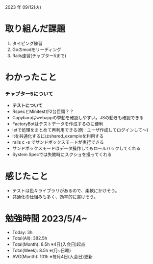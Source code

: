 
2023 年 09/12(火)

# 取り組んだ課題

1. タイピング練習
2. Goのmodをリーディング
3. Rails速習(チャプター5まで)

# わかったこと

### チャプター5について

- **テストについて**
- RspecとMinitestが2台巨頭？？
- Capybaraはwebappの挙動を確認しやすい。JSの動きも確認できる
- FactoryBotはテストデータを作成するのに便利
- letで処理をまとめて再利用できる(例 : ユーザ作成してログインして〜)
- itを共通化するにはshared_exampleを利用する
- rails c -s でサンドボックスモードが実行できる
- サンドボックスモードはデータ操作してもロールバックしてくれる
- System Specでは失敗時にスクショを撮ってくれる

# 感じたこと

* テストは色々ライブラリがあるので、柔軟にかけそう。
* 共通化の仕組みも多く、効率的に書けそう。

# 勉強時間 2023/5/4~

* Today: 3h
* Total(All): 382.5h　
* Total(Month): 8.5h ※4日(入会日)起点
* Total(Week): 8.5h ※(月~日曜)
* AVG(Month): 101h ※毎月4日(入会日)更新

